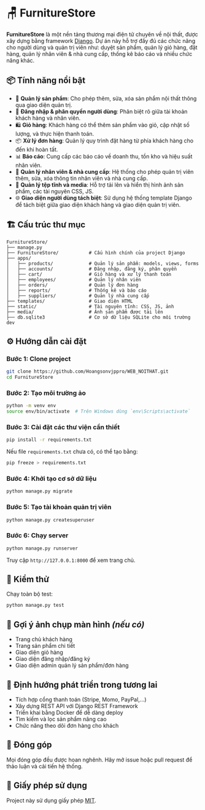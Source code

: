 # 🪑 FurnitureStore

**FurnitureStore** là một nền tảng thương mại điện tử chuyên về nội thất, được xây dựng bằng framework [Django](https://www.djangoproject.com/). Dự án này hỗ trợ đầy đủ các chức năng cho người dùng và quản trị viên như: duyệt sản phẩm, quản lý giỏ hàng, đặt hàng, quản lý nhân viên & nhà cung cấp, thống kê báo cáo và nhiều chức năng khác.

## 📦 Tính năng nổi bật

- 🛒 **Quản lý sản phẩm**: Cho phép thêm, sửa, xóa sản phẩm nội thất thông qua giao diện quản trị.
- 👤 **Đăng nhập & phân quyền người dùng**: Phân biệt rõ giữa tài khoản khách hàng và nhân viên.
- 🛍️ **Giỏ hàng**: Khách hàng có thể thêm sản phẩm vào giỏ, cập nhật số lượng, và thực hiện thanh toán.
- 📦 **Xử lý đơn hàng**: Quản lý quy trình đặt hàng từ phía khách hàng cho đến khi hoàn tất.
- 📊 **Báo cáo**: Cung cấp các báo cáo về doanh thu, tồn kho và hiệu suất nhân viên.
- 👥 **Quản lý nhân viên & nhà cung cấp**: Hệ thống cho phép quản trị viên thêm, sửa, xóa thông tin nhân viên và nhà cung cấp.
- 📂 **Quản lý tệp tĩnh và media**: Hỗ trợ tải lên và hiển thị hình ảnh sản phẩm, các tài nguyên CSS, JS.
- 🌐 **Giao diện người dùng tách biệt**: Sử dụng hệ thống template Django để tách biệt giữa giao diện khách hàng và giao diện quản trị viên.

## 🏗️ Cấu trúc thư mục

```
FurnitureStore/
├── manage.py
├── FurnitureStore/           # Cấu hình chính của project Django
├── apps/
│   ├── products/             # Quản lý sản phẩm: models, views, forms
│   ├── accounts/             # Đăng nhập, đăng ký, phân quyền
│   ├── cart/                 # Giỏ hàng và xử lý thanh toán
│   ├── employees/            # Quản lý nhân viên
│   ├── orders/               # Quản lý đơn hàng
│   ├── reports/              # Thống kê và báo cáo
│   ├── suppliers/            # Quản lý nhà cung cấp
├── templates/                # Giao diện HTML
├── static/                   # Tài nguyên tĩnh: CSS, JS, ảnh
├── media/                    # Ảnh sản phẩm được tải lên
├── db.sqlite3                # Cơ sở dữ liệu SQLite cho môi trường dev
```

## ⚙️ Hướng dẫn cài đặt

### Bước 1: Clone project

```bash
git clone https://github.com/Hoangsonvjppro/WEB_NOITHAT.git
cd FurnitureStore
```

### Bước 2: Tạo môi trường ảo

```bash
python -m venv env
source env/bin/activate  # Trên Windows dùng `env\Scripts\activate`
```

### Bước 3: Cài đặt các thư viện cần thiết

```bash
pip install -r requirements.txt
```

Nếu file `requirements.txt` chưa có, có thể tạo bằng:

```bash
pip freeze > requirements.txt
```

### Bước 4: Khởi tạo cơ sở dữ liệu

```bash
python manage.py migrate
```

### Bước 5: Tạo tài khoản quản trị viên

```bash
python manage.py createsuperuser
```

### Bước 6: Chạy server

```bash
python manage.py runserver
```

Truy cập `http://127.0.0.1:8000` để xem trang chủ.

## 🧪 Kiểm thử

Chạy toàn bộ test:

```bash
python manage.py test
```

## 📸 Gợi ý ảnh chụp màn hình *(nếu có)*

- Trang chủ khách hàng
- Trang sản phẩm chi tiết
- Giao diện giỏ hàng
- Giao diện đăng nhập/đăng ký
- Giao diện admin quản lý sản phẩm/đơn hàng

## 📁 Định hướng phát triển trong tương lai

- Tích hợp cổng thanh toán (Stripe, Momo, PayPal,...)
- Xây dựng REST API với Django REST Framework
- Triển khai bằng Docker để dễ dàng deploy
- Tìm kiếm và lọc sản phẩm nâng cao
- Chức năng theo dõi đơn hàng cho khách

## 🤝 Đóng góp

Mọi đóng góp đều được hoan nghênh. Hãy mở issue hoặc pull request để thảo luận và cải tiến hệ thống.

## 📄 Giấy phép sử dụng

Project này sử dụng giấy phép [MIT](LICENSE).


